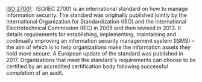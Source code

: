

[ISO 27001](https://en.wikipedia.org/wiki/ISO/IEC_27001) : ISO/IEC 27001 is an international standard on how to manage information security. The standard was originally published jointly by the International Organization for Standardization (ISO) and the International Electrotechnical Commission (IEC) in 2005 and then revised in 2013. It details requirements for establishing, implementing, maintaining and continually improving an information security management system (ISMS) – the aim of which is to help organizations make the information assets they hold more secure. A European update of the standard was published in 2017. Organizations that meet the standard's requirements can choose to be certified by an accredited certification body following successful completion of an audit.
